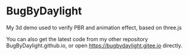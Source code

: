 # BugByDaylight
My 3d demo used to verify PBR and animation effect, based on three.js

You can also get the latest code from my other repository BugByDaylight.github.io, or open https://bugbydaylight.gitee.io directly.
